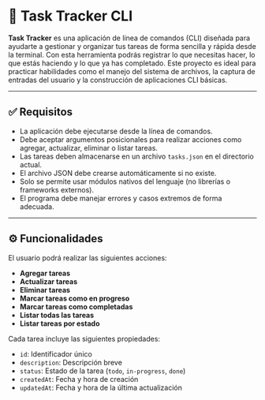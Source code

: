 # 📝 Task Tracker CLI

**Task Tracker** es una aplicación de línea de comandos (CLI) diseñada para ayudarte a gestionar y organizar tus tareas de forma sencilla y rápida desde la terminal. Con esta herramienta podrás registrar lo que necesitas hacer, lo que estás haciendo y lo que ya has completado. Este proyecto es ideal para practicar habilidades como el manejo del sistema de archivos, la captura de entradas del usuario y la construcción de aplicaciones CLI básicas.

---

## ✅ Requisitos

- La aplicación debe ejecutarse desde la línea de comandos.
- Debe aceptar argumentos posicionales para realizar acciones como agregar, actualizar, eliminar o listar tareas.
- Las tareas deben almacenarse en un archivo `tasks.json` en el directorio actual.
- El archivo JSON debe crearse automáticamente si no existe.
- Solo se permite usar módulos nativos del lenguaje (no librerías o frameworks externos).
- El programa debe manejar errores y casos extremos de forma adecuada.

---

## ⚙️ Funcionalidades

El usuario podrá realizar las siguientes acciones:

- **Agregar tareas**
- **Actualizar tareas**
- **Eliminar tareas**
- **Marcar tareas como en progreso**
- **Marcar tareas como completadas**
- **Listar todas las tareas**
- **Listar tareas por estado**


Cada tarea incluye las siguientes propiedades:
- `id`: Identificador único
- `description`: Descripción breve
- `status`: Estado de la tarea (`todo`, `in-progress`, `done`)
- `createdAt`: Fecha y hora de creación
- `updatedAt`: Fecha y hora de la última actualización
